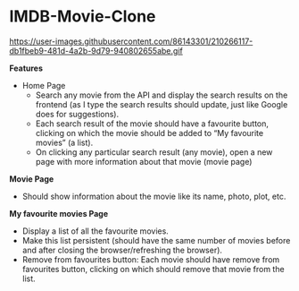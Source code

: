 # IMDB-Movie-Clone

https://user-images.githubusercontent.com/86143301/210266117-db1fbeb9-481d-4a2b-9d79-940802655abe.gif

**Features**
  * Home Page
    * Search any movie from the API and display the search results on the frontend (as I type the search results should update, just like Google does for suggestions).
    * Each search result of the movie should have a favourite button, clicking on which the movie should be added to “My favourite movies” (a list).
    * On clicking any particular search result (any movie), open a new page with more information about that movie (movie page)

**Movie Page**
  * Should show information about the movie like its name, photo, plot, etc.

**My favourite movies Page**
  * Display a list of all the favourite movies.
  * Make this list persistent (should have the same number of movies before and after closing the browser/refreshing the browser).
  * Remove from favourites button: Each movie should have remove from favourites button, clicking on which should remove that movie from the list.



